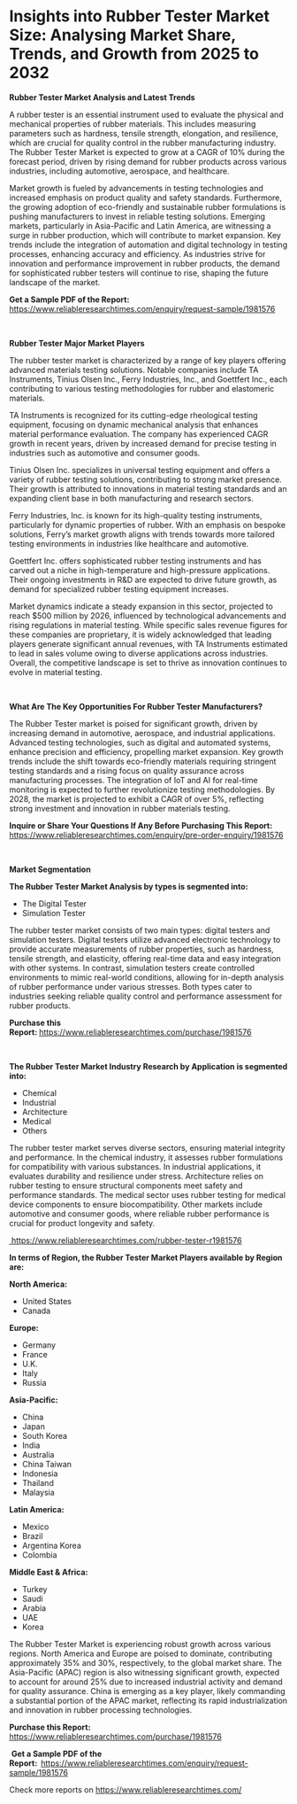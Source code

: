 <p><h1>Insights into Rubber Tester Market Size: Analysing Market Share, Trends, and Growth from 2025 to 2032</h1></p><p><strong>Rubber Tester Market Analysis and Latest Trends</strong></p>
<p><p>A rubber tester is an essential instrument used to evaluate the physical and mechanical properties of rubber materials. This includes measuring parameters such as hardness, tensile strength, elongation, and resilience, which are crucial for quality control in the rubber manufacturing industry. The Rubber Tester Market is expected to grow at a CAGR of 10% during the forecast period, driven by rising demand for rubber products across various industries, including automotive, aerospace, and healthcare.</p><p>Market growth is fueled by advancements in testing technologies and increased emphasis on product quality and safety standards. Furthermore, the growing adoption of eco-friendly and sustainable rubber formulations is pushing manufacturers to invest in reliable testing solutions. Emerging markets, particularly in Asia-Pacific and Latin America, are witnessing a surge in rubber production, which will contribute to market expansion. Key trends include the integration of automation and digital technology in testing processes, enhancing accuracy and efficiency. As industries strive for innovation and performance improvement in rubber products, the demand for sophisticated rubber testers will continue to rise, shaping the future landscape of the market.</p></p>
<p><strong>Get a Sample PDF of the Report:&nbsp;</strong> <a href="https://www.reliableresearchtimes.com/enquiry/request-sample/1981576?utm_campaign=2476&utm_medium=2&utm_source=Github&utm_content=ia&utm_term=20022025&utm_id=rubber-tester">https://www.reliableresearchtimes.com/enquiry/request-sample/1981576</a></p>
<p>&nbsp;</p>
<p><strong>Rubber Tester Major Market Players</strong></p>
<p><p>The rubber tester market is characterized by a range of key players offering advanced materials testing solutions. Notable companies include TA Instruments, Tinius Olsen Inc., Ferry Industries, Inc., and Goettfert Inc., each contributing to various testing methodologies for rubber and elastomeric materials.</p><p>TA Instruments is recognized for its cutting-edge rheological testing equipment, focusing on dynamic mechanical analysis that enhances material performance evaluation. The company has experienced CAGR growth in recent years, driven by increased demand for precise testing in industries such as automotive and consumer goods.</p><p>Tinius Olsen Inc. specializes in universal testing equipment and offers a variety of rubber testing solutions, contributing to strong market presence. Their growth is attributed to innovations in material testing standards and an expanding client base in both manufacturing and research sectors.</p><p>Ferry Industries, Inc. is known for its high-quality testing instruments, particularly for dynamic properties of rubber. With an emphasis on bespoke solutions, Ferry’s market growth aligns with trends towards more tailored testing environments in industries like healthcare and automotive.</p><p>Goettfert Inc. offers sophisticated rubber testing instruments and has carved out a niche in high-temperature and high-pressure applications. Their ongoing investments in R&D are expected to drive future growth, as demand for specialized rubber testing equipment increases.</p><p>Market dynamics indicate a steady expansion in this sector, projected to reach $500 million by 2026, influenced by technological advancements and rising regulations in material testing. While specific sales revenue figures for these companies are proprietary, it is widely acknowledged that leading players generate significant annual revenues, with TA Instruments estimated to lead in sales volume owing to diverse applications across industries. Overall, the competitive landscape is set to thrive as innovation continues to evolve in material testing.</p></p>
<p>&nbsp;</p>
<p><strong>What Are The Key Opportunities For Rubber Tester Manufacturers?</strong></p>
<p><p>The Rubber Tester market is poised for significant growth, driven by increasing demand in automotive, aerospace, and industrial applications. Advanced testing technologies, such as digital and automated systems, enhance precision and efficiency, propelling market expansion. Key growth trends include the shift towards eco-friendly materials requiring stringent testing standards and a rising focus on quality assurance across manufacturing processes. The integration of IoT and AI for real-time monitoring is expected to further revolutionize testing methodologies. By 2028, the market is projected to exhibit a CAGR of over 5%, reflecting strong investment and innovation in rubber materials testing.</p></p>
<p><strong>Inquire or Share Your Questions If Any Before Purchasing This Report:</strong> <a href="https://www.reliableresearchtimes.com/enquiry/pre-order-enquiry/1981576?utm_campaign=2476&utm_medium=2&utm_source=Github&utm_content=ia&utm_term=20022025&utm_id=rubber-tester">https://www.reliableresearchtimes.com/enquiry/pre-order-enquiry/1981576</a></p>
<p>&nbsp;</p>
<p><strong>Market Segmentation</strong></p>
<p><strong>The Rubber Tester Market Analysis by types is segmented into:</strong></p>
<p><ul><li>The Digital Tester</li><li>Simulation Tester</li></ul></p>
<p><p>The rubber tester market consists of two main types: digital testers and simulation testers. Digital testers utilize advanced electronic technology to provide accurate measurements of rubber properties, such as hardness, tensile strength, and elasticity, offering real-time data and easy integration with other systems. In contrast, simulation testers create controlled environments to mimic real-world conditions, allowing for in-depth analysis of rubber performance under various stresses. Both types cater to industries seeking reliable quality control and performance assessment for rubber products.</p></p>
<p><strong>Purchase this Report:&nbsp;</strong><a href="https://www.reliableresearchtimes.com/purchase/1981576?utm_campaign=2476&utm_medium=2&utm_source=Github&utm_content=ia&utm_term=20022025&utm_id=rubber-tester">https://www.reliableresearchtimes.com/purchase/1981576</a></p>
<p>&nbsp;</p>
<p><strong>The Rubber Tester Market Industry Research by Application is segmented into:</strong></p>
<p><ul><li>Chemical</li><li>Industrial</li><li>Architecture</li><li>Medical</li><li>Others</li></ul></p>
<p><p>The rubber tester market serves diverse sectors, ensuring material integrity and performance. In the chemical industry, it assesses rubber formulations for compatibility with various substances. In industrial applications, it evaluates durability and resilience under stress. Architecture relies on rubber testing to ensure structural components meet safety and performance standards. The medical sector uses rubber testing for medical device components to ensure biocompatibility. Other markets include automotive and consumer goods, where reliable rubber performance is crucial for product longevity and safety.</p></p>
<p><a href="https://www.reliableresearchtimes.com/rubber-tester-r1981576?utm_campaign=2476&utm_medium=2&utm_source=Github&utm_content=ia&utm_term=20022025&utm_id=rubber-tester">&nbsp;https://www.reliableresearchtimes.com/rubber-tester-r1981576</a></p>
<p><strong>In terms of Region, the Rubber Tester Market Players available by Region are:</strong></p>
<p>
    <p> <strong> North America: </strong>
        <ul>
            <li>United States</li>
            <li>Canada</li>
        </ul>
        </p> 
    <p> <strong> Europe: </strong>
        <ul>
            <li>Germany</li>
            <li>France</li>
            <li>U.K.</li>
            <li>Italy</li>
            <li>Russia</li>
        </ul>
        </p> 
    <p> <strong> Asia-Pacific: </strong>
        <ul>
            <li>China</li>
            <li>Japan</li>
            <li>South Korea</li>
            <li>India</li>
            <li>Australia</li>
            <li>China Taiwan</li>
            <li>Indonesia</li>
            <li>Thailand</li>
            <li>Malaysia</li>
        </ul>
        </p> 
    <p> <strong> Latin America: </strong>
        <ul>
            <li>Mexico</li>
            <li>Brazil</li>
            <li>Argentina Korea</li>
            <li>Colombia</li>
        </ul>
        </p> 
    <p> <strong> Middle East & Africa: </strong>
        <ul>
            <li>Turkey</li>
            <li>Saudi</li>
            <li>Arabia</li>
            <li>UAE</li>
            <li>Korea</li>
        </ul>
    </p>
    </p>
<p><p>The Rubber Tester Market is experiencing robust growth across various regions. North America and Europe are poised to dominate, contributing approximately 35% and 30%, respectively, to the global market share. The Asia-Pacific (APAC) region is also witnessing significant growth, expected to account for around 25% due to increased industrial activity and demand for quality assurance. China is emerging as a key player, likely commanding a substantial portion of the APAC market, reflecting its rapid industrialization and innovation in rubber processing technologies.</p></p>
<p><strong>Purchase this Report: </strong><a href="https://www.reliableresearchtimes.com/purchase/1981576?utm_campaign=2476&utm_medium=2&utm_source=Github&utm_content=ia&utm_term=20022025&utm_id=rubber-tester">https://www.reliableresearchtimes.com/purchase/1981576</a></p>
<p>&nbsp;<strong>Get a Sample PDF of the Report:&nbsp;&nbsp;</strong><a href="https://www.reliableresearchtimes.com/enquiry/request-sample/1981576?utm_campaign=2476&utm_medium=2&utm_source=Github&utm_content=ia&utm_term=20022025&utm_id=rubber-tester">https://www.reliableresearchtimes.com/enquiry/request-sample/1981576</a></p>
<p><strong></strong></p>
<p>Check more reports on <a href="https://www.reliableresearchtimes.com/?utm_campaign=2476&utm_medium=2&utm_source=Github&utm_content=ia&utm_term=20022025&utm_id=rubber-tester">https://www.reliableresearchtimes.com/</a></p>